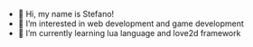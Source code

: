 - 👋 Hi, my name is Stefano!
- 👀 I’m interested in web development and game development
- 🌱 I’m currently learning lua language and love2d framework

<!---
spizzo88/spizzo88 is a ✨ special ✨ repository because its `README.md` (this file) appears on your GitHub profile.
You can click the Preview link to take a look at your changes.
--->
